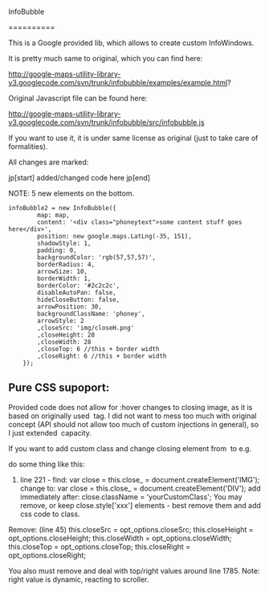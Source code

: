 InfoBubble

==========

This is a Google provided lib, which allows to create custom InfoWindows.


It is pretty much same to original, which you can find here:

http://google-maps-utility-library-v3.googlecode.com/svn/trunk/infobubble/examples/example.html?


Original Javascript file can be found here:

http://google-maps-utility-library-v3.googlecode.com/svn/trunk/infobubble/src/infobubble.js


If you want to use it, it is under same license as original (just to take care of formalities).


All changes are marked:

jp[start] added/changed code here jp[end]

NOTE: 5 new elements on the bottom.

  	infoBubble2 = new InfoBubble({
		    map: map,
		    content: '<div class="phoneytext">some content stuff goes here</div>',
		    position: new google.maps.LatLng(-35, 151),
		    shadowStyle: 1,
		    padding: 0,
		    backgroundColor: 'rgb(57,57,57)',
		    borderRadius: 4,
		    arrowSize: 10,
		    borderWidth: 1,
		    borderColor: '#2c2c2c',
		    disableAutoPan: false,
		    hideCloseButton: false,
		    arrowPosition: 30,
		    backgroundClassName: 'phoney',
		    arrowStyle: 2
		    ,closeSrc: 'img/closeH.png'
		    ,closeHeight: 28
		    ,closeWidth: 28
		    ,closeTop: 6 //this + border width
		    ,closeRight: 6 //this + border width
		});



Pure CSS supoport:
------------------------
Provided code does not allow for :hover changes to closing image, as it is based on originally used <IMG> tag.
I did not want to mess too much with original concept (API should not allow too much of custom injections in general),
so I just extended <IMG> capacity.

If you want to add custom class and change closing element from <IMG> to e.g. <DIV> do some thing like this:

1. line 221 - find:
var close = this.close_ = document.createElement('IMG');
change to:
var close = this.close_ = document.createElement('DIV');
add immediately after: 
close.className = 'yourCustomClass';
You may remove, or keep close.style['xxx'] elements - best remove them and add css code to class.

Remove: (line 45)
  this.closeSrc = opt_options.closeSrc; 
  this.closeHeight = opt_options.closeHeight;
  this.closeWidth = opt_options.closeWidth;
  this.closeTop = opt_options.closeTop;
  this.closeRight = opt_options.closeRight;

You also must remove and deal with top/right values around line 1785.
Note: right value is dynamic, reacting to scroller.




